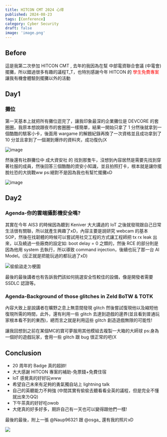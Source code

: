 ```yaml
---
title: HITCON CMT 2024 心得
published: 2024-08-23
tags: [Conference]
category: Cyber Security
draft: false
image: 'image.png'
---
```


## Before

這是我第二次參加 HITCON CMT , 去年的我因為在幫 中部電資聯合會議 (中電會) 擺攤，所以錯過很多有趣的議程T_T，也特別感謝今年 HITCON 的<font color=#f00> 學生免費專案 </font> 讓我有機會體驗到擺攤以外的活動

## Day1

### 攤位

第一天基本上就把所有攤位逛完了，讓我印象最深的企業攤位是 DEVCORE  的套圈圈，我原本想說跟夜市的套圈圈一樣簡單，結果一開始只拿了 1 分然後就拿到一個酷酷的駭客小卡，後面用 wargame 的解題紀錄再換了一次資格並且成功拿到了 10 分並且拿到了一個潮到爆炸的資料夾，成功復仇(X

![image](https://hackmd.io/_uploads/H1M82wDsC.png)

然後還有社群攤位中 成大資安社 的 找到那隻牛，沒想到內容居然是需要先找到穿著社服的成員，然後回答三個酷酷的資安小知識，並且拍照打卡，根本就是讓你擺脫社恐的大挑戰ww   ps:絕對不是因為我也有幫忙擺攤xD


![image](https://hackmd.io/_uploads/SJdLYddo0.png)


## Day2

### Agenda-你的雲端攝影機安全嗎?

其實在今年 AIS3 的時候因為聽到 Keniver 大大講過的 IoT 之後就發現跟自己日常生活很有關聯，所以就產生興趣了xD，內容主要是說研究 webcam 的基本 SOP，然後在找韌體的時候可以嘗試用社交工程的方式讓工程師把 tx rx leak 出來，以及繞過一些廠商的設定如: boot delay = 0 之類的，然後 RCE 的部分則是因為他用 system 去執行，所以導致 command injection，後續也玩了那一台 AI Model。(反正就是把能玩過的都玩過了xD)

![偷偷盜走ㄉ梗圖](https://hackmd.io/_uploads/S1P_5npqa.png)

最後的最後講者也有告訴我們該如何挑選安全性較佳的設備，像是開發者需要 SSDLC 認證等。


### Agenda-Background of those glitches in Zeld BoTW & TOTK

內容大致上是說講者在曠野之息上無意間發現 glitch 然後嘗試復現他以及縮短他復現所需的時間，此外，還有利用一些 glitch 去達到遊戲的邊界(並且看到普通玩家根本看不到的東西)，總而言之就是利用這些 glitch 創造遊戲無限的可能性!

讓我回想到之前在某個MC的寶可夢服用其他模組去複製一大箱的大師球
ps:身為一個好的遊戲玩家，會用一些 glitch 跟 bug 很正常的吧(X




## Conclusion

- 20 周年的 Badge 真的超帥!
- 大大感謝 HITCON 專案的補助-免票錢+免費住宿
- IoT 感覺真的好好玩www
- 希望自己未來有足夠的勇氣獨自站上 lightning talk
- 自己的英聽能力不夠強 (中間其實有偷偷去聽看看全英的議程，但是完全不懂就出來ㄌQQ)
- 下午茶真的好好吃owob
- 大佬真的好多好多，期許自己有一天也可以變得跟他們一樣!


最後的最後，附上一張 @Naup96321 跟 @osga_ 還有我的照片xD

![](https://hackmd.io/_uploads/HJeSgwssC.jpg)
